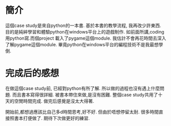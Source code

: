 # 簡介
這個case study是來自python的一本書. 基於本書的教學流程, 我再改少許東西. 目的是純綷學習和體驗python在windows平台上的遊戲制作.
如前面所講,coding用python寫.而個project 載入了pygame這個module. 我估計不會再花時間去深入了解pygame這個module. 畢竟python在windows平台的編程技術不是我最想學倒.

# 完成后的感想
在做這個case study前, 已經對python有所了解. 所以做的過程也沒有遇上什麼問題. 而且書本寫得很詳細. 被書本帶住來做,是沒有困難.
整個case study共用了十天的空閒時間完成. 做完后感覺是沒太大得著. 

開始前,都想過應該比自己多d時間恩考,好不好. 但由於唔想停留太耐. 很多時間直接照書本打便做了.
期待下次做更好的練習.
